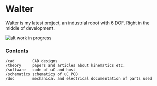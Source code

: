 # Walter
Walter is my latest project, an industrial robot with 6 DOF. Right in the middle of development.

![alt work in progress](https://github.com/jochenalt/Walter/blob/master/doc/images/WP_20161112_23_33_48_Pro.jpg)
### Contents
    /cad 	    CAD designs
    /theory     papers and articles about kinematics etc.
    /software   code of uC and host 
    /schematics schematics of uC PCB
    /doc		mechanical and electrical documentation of parts used
    
